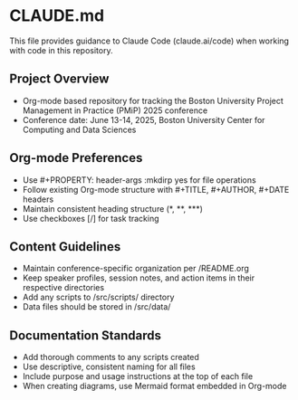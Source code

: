 # CLAUDE.md

This file provides guidance to Claude Code (claude.ai/code) when working with code in this repository.

## Project Overview
- Org-mode based repository for tracking the Boston University Project Management in Practice (PMiP) 2025 conference
- Conference date: June 13-14, 2025, Boston University Center for Computing and Data Sciences

## Org-mode Preferences
- Use #+PROPERTY: header-args :mkdirp yes for file operations
- Follow existing Org-mode structure with #+TITLE, #+AUTHOR, #+DATE headers
- Maintain consistent heading structure (*, **, ***)
- Use checkboxes [/] for task tracking

## Content Guidelines
- Maintain conference-specific organization per /README.org
- Keep speaker profiles, session notes, and action items in their respective directories
- Add any scripts to /src/scripts/ directory
- Data files should be stored in /src/data/

## Documentation Standards
- Add thorough comments to any scripts created
- Use descriptive, consistent naming for all files
- Include purpose and usage instructions at the top of each file
- When creating diagrams, use Mermaid format embedded in Org-mode